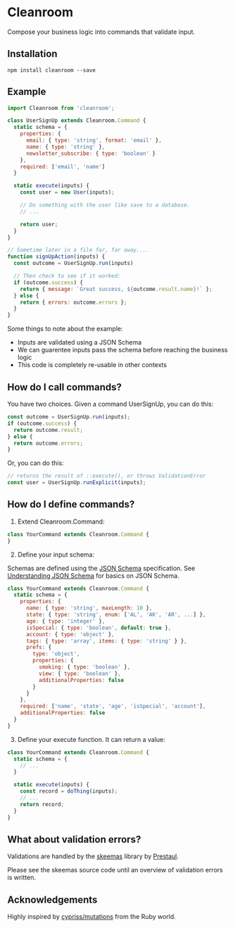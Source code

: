 # Cleanroom
Compose your business logic into commands that validate input.

## Installation

~~~ shell
npm install cleanroom --save
~~~

## Example

~~~ js
import Cleanroom from 'cleanroom';

class UserSignUp extends Cleanroom.Command {
  static schema = {
    properties: {
      email: { type: 'string', format: 'email' },
      name: { type: 'string' },
      newsletter_subscribe: { type: 'boolean' }
    },
    required: ['email', 'name']
  }

  static execute(inputs) {
    const user = new User(inputs);

    // Do something with the user like save to a database.
    // ...

    return user;
  }
}

// Sometime later in a file far, far away....
function signUpAction(inputs) {
  const outcome = UserSignUp.run(inputs)

  // Then check to see if it worked:
  if (outcome.success) {
    return { message: `Great success, ${outcome.result.name}!` };
  } else {
    return { errors: outcome.errors };
  }
}
~~~

Some things to note about the example:

* Inputs are validated using a JSON Schema
* We can guarentee inputs pass the schema before reaching the business logic
* This code is completely re-usable in other contexts

## How do I call commands?

You have two choices. Given a command UserSignUp, you can do this:

~~~ js
const outcome = UserSignUp.run(inputs);
if (outcome.success) {
  return outcome.result;
} else {
  return outcome.errors;
}
~~~

Or, you can do this:

~~~ js
// returns the result of ::execute(), or throws ValidationError
const user = UserSignUp.runExplicit(inputs);
~~~

## How do I define commands?

1. Extend Cleanroom.Command:
  ~~~ js
  class YourCommand extends Cleanroom.Command {
  }
  ~~~

2. Define your input schema:

  Schemas are defined using the [JSON Schema][0] specification. See [Understanding JSON Schema][1] for basics on JSON Schema.

  ~~~ js
  class YourCommand extends Cleanroom.Command {
    static schema = {
      properties: {
        name: { type: 'string', maxLength: 10 },
        state: { type: 'string', enum: ['AL', 'AK', 'AR', ...] },
        age: { type: 'integer' },
        isSpecial: { type: 'boolean', default: true },
        account: { type: 'object' },
        tags: { type: 'array', items: { type: 'string' } },
        prefs: {
          type: 'object',
          properties: {
            smoking: { type: 'boolean' },
            view: { type: 'boolean' },
            additionalProperties: false
          }
        }
      },
      required: ['name', 'state', 'age', 'isSpecial', 'account'],
      additionalProperties: false
    }
  }
  ~~~

3. Define your execute function. It can return a value:

  ~~~ js
  class YourCommand extends Cleanroom.Command {
    static schema = {
      // ...
    }

    static execute(inputs) {
      const record = doThing(inputs);
      // ...
      return record;
    }
  }
  ~~~

## What about validation errors?

Validations are handled by the [skeemas][2] library by [Prestaul][3].

Please see the skeemas source code until an overview of validation errors is written.

## Acknowledgements

Highly inspired by [cypriss/mutations][4] from the Ruby world.

[0]: http://json-schema.org
[1]: http://spacetelescope.github.io/understanding-json-schema
[2]: https://github.com/Prestaul/skeemas
[3]: https://github.com/Prestaul
[4]: https://github.com/cypriss/mutations
